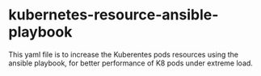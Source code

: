 # kubernetes-resource-ansible-playbook
This yaml file is to increase the Kuberentes pods resources using the ansible playbook, for better performance of K8 pods under extreme load.
